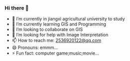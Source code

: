 ### Hi there 👋
- 🔭 I’m currently in jiangxi agricultural university to study
- 🌱 I’m currently learning GIS and Programming
- 👯 I’m looking to collaborate on GIS
- 🤔 I’m looking for help with Image Interpretation
- 📫 How to reach me: 2536920122@qq.com
- 😄 Pronouns: emmm...
- ⚡ Fun fact: computer game;music;movie...
<!--
**AdminSTONE/AdminSTONE** is a ✨ _special_ ✨ repository because its `README.md` (this file) appears on your GitHub profile.

